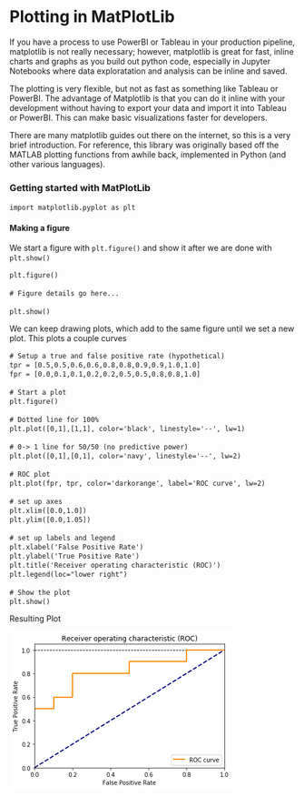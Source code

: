 # Plotting in MatPlotLib
If you have a process to use PowerBI or Tableau in your production pipeline, matplotlib is not really necessary; however, matplotlib is great for fast, inline charts and graphs as you build out python code, especially in Jupyter Notebooks where data exploratation and analysis can be inline and saved.

The plotting is very flexible, but not as fast as something like Tableau or PowerBI. The advantage of Matplotlib is that you can do it inline with your development without having to export your data and import it into Tableau or PowerBI. This can make basic visualizations faster for developers.

There are many matplotlib guides out there on the internet, so this is a very brief introduction. For reference, this library was originally based off the MATLAB plotting functions from awhile back, implemented in Python (and other various languages). 
### Getting started with MatPlotLib
```
import matplotlib.pyplot as plt
```

#### Making a figure
We start a figure with `plt.figure()` and show it after we are done with `plt.show()`
```
plt.figure()

# Figure details go here...

plt.show()
```

We can keep drawing plots, which add to the same figure until we set a new plot.
This plots a couple curves

```
# Setup a true and false positive rate (hypothetical)
tpr = [0.5,0.5,0.6,0.6,0.8,0.8,0.9,0.9,1.0,1.0]
fpr = [0.0,0.1,0.1,0.2,0.2,0.5,0.5,0.8,0.8,1.0]

# Start a plot
plt.figure()

# Dotted line for 100%
plt.plot([0,1],[1,1], color='black', linestyle='--', lw=1)

# 0-> 1 line for 50/50 (no predictive power)
plt.plot([0,1],[0,1], color='navy', linestyle='--', lw=2)

# ROC plot
plt.plot(fpr, tpr, color='darkorange', label='ROC curve', lw=2)

# set up axes
plt.xlim([0.0,1.0])
plt.ylim([0.0,1.05])

# set up labels and legend
plt.xlabel('False Positive Rate')
plt.ylabel('True Positive Rate')
plt.title('Receiver operating characteristic (ROC)')
plt.legend(loc="lower right")

# Show the plot
plt.show()
```

Resulting Plot

<img src="../images/5-Fig-01.png">
